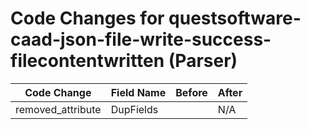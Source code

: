 # Code Changes for questsoftware-caad-json-file-write-success-filecontentwritten (Parser)

| Code Change | Field Name | Before | After |
|-------------|------------|--------|-------|
| removed_attribute | DupFields |  | N/A |
